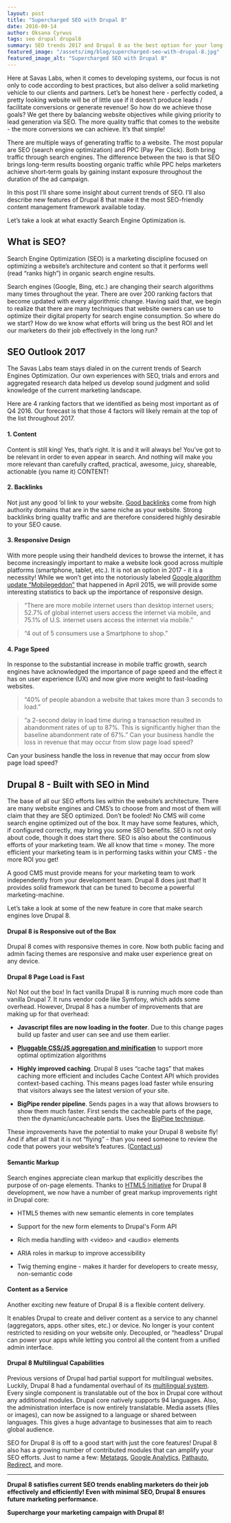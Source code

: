 ```yaml
---
layout: post
title: "Supercharged SEO with Drupal 8"
date: 2016-09-14
author: Oksana Cyrwus
tags: seo drupal drupal8
summary: SEO trends 2017 and Drupal 8 as the best option for your long-term marketing campaign.
featured_image: "/assets/img/blog/supercharged-seo-with-drupal-8.jpg"
featured_image_alt: "Supercharged SEO with Drupal 8"
---
```


Here at Savas Labs, when it comes to developing systems, our focus is not only to code according to best practices, but also deliver a solid marketing vehicle to our clients and partners. Let’s be honest here - perfectly coded, a pretty looking website will be of little use if it doesn’t produce leads / facilitate conversions or generate revenue! So how do we achieve those goals? We get there by balancing website objectives while giving priority to lead generation via SEO. The more quality traffic that comes to the website - the more conversions we can achieve. It’s that simple!

There are multiple ways of generating traffic to a website. The most popular are SEO (search engine optimization) and PPC (Pay Per Click). Both bring traffic through search engines. The difference between the two is that SEO brings long-term results boosting organic traffic while PPC helps marketers achieve short-term goals by gaining instant exposure throughout the duration of the ad campaign.

In this post I’ll share some insight about current trends of SEO. I’ll also describe new features of  Drupal 8 that make it the most SEO-friendly content management framework available today.

Let’s take a look at what exactly Search Engine Optimization is.

## What is SEO?

Search Engine Optimization (SEO) is a marketing discipline focused on optimizing a website’s architecture and content so that it performs well (read “ranks high”) in organic search engine results.

Search engines (Google, Bing, etc.) are changing their search algorithms many times throughout the year. There are over 200 ranking factors that become updated with every algorithmic change. Having said that, we begin to realize that there are many techniques that website owners can use to optimize their digital property for search engine consumption. So where do we start? How do we know what efforts will bring us the best ROI and let our marketers do their job effectively in the long run?

## SEO Outlook 2017

The Savas Labs team stays dialed in on the current trends of Search Engines Optimization. Our own experiences with SEO, trials and errors and aggregated research data helped us develop sound judgment and solid knowledge of the current marketing landscape.

Here are 4 ranking factors that we identified as being most important as of Q4 2016. Our forecast is that those 4 factors will likely remain at the top of the list throughout 2017.

#### 1. Content

Content is still king! Yes, that’s right. It is and it will always be! You’ve got to be relevant in order to even appear in search. And nothing will make you more relevant than carefully crafted, practical, awesome, juicy, shareable, actionable (you name it) CONTENT!

#### 2. Backlinks

Not just any good ‘ol link to your website. [Good backlinks](http://cognitiveseo.com/blog/3057/the-definition-of-the-high-quality-backlink/) come from high authority domains that are in the same niche as your website. Strong backlinks bring quality traffic and are therefore considered highly desirable to your SEO cause.

#### 3. Responsive Design

With more people using their handheld devices to browse the internet, it has become increasingly important to make a website look good across multiple platforms (smartphone, tablet, etc.). It is not an option in 2017 - it is a necessity! While we won’t get into the notoriously labeled [Google algorithm update “Mobilegeddon”](https://webmasters.googleblog.com/2015/04/rolling-out-mobile-friendly-update.html) that happened in April 2015, we will provide some interesting statistics to back up the importance of responsive design.

> “There are more mobile internet users than desktop internet users; 52.7% of global internet users access the internet via mobile, and 75.1% of U.S. internet users access the internet via mobile.”

> “4 out of 5 consumers use a Smartphone to shop.”

#### 4. Page Speed

In response to the substantial increase in mobile traffic growth, search engines have acknowledged the importance of page speed and the effect it has on user experience (UX) and now give more weight to fast-loading websites.

> “40% of people abandon a website that takes more than 3 seconds to load.”

> “a 2-second delay in load time during a transaction resulted in abandonment rates of up to 87%. This is significantly higher than the baseline abandonment rate of 67%.”
Can your business handle the loss in revenue that may occur from slow page load speed?

Can your business handle the loss in revenue that may occur from slow page load speed?

## Drupal 8 - Built with SEO in Mind

 The base of all our SEO efforts lies within the website’s architecture. There are many website engines and CMS’s to choose from and most of them will claim that they are SEO optimized. Don’t be fooled! No CMS will come search engine optimized out of the box. It may have some features, which, if configured correctly, may bring you some SEO benefits. SEO is not only about code, though it does start there. SEO is also about the continuous efforts of your marketing team. We all know that time = money. The more efficient your marketing team is in performing tasks within your CMS - the more ROI you get!

 A good CMS must provide means for your marketing team to work independently from your development team. Drupal 8 does just that! It provides solid framework that can be tuned to become a powerful marketing-machine.

 Let’s take a look at some of the new feature in core that make search engines love Drupal 8.

#### Drupal 8 is Responsive out of the Box

Drupal 8 comes with responsive themes in core. Now both public facing and admin facing themes are responsive and make user experience great on any device.

#### Drupal 8 Page Load is Fast

No! Not out the box! In fact vanilla Drupal 8 is running much more code than vanilla Drupal 7. It runs vendor code like Symfony, which adds some overhead. However, Drupal 8 has a number of improvements that are making up for that overhead:

- **Javascript files are now loading in the footer**. Due to this change pages build up faster and user can see and use them earlier.

- **[Pluggable CSS/JS aggregation and minification](https://www.drupal.org/node/2034675)** to support more optimal optimization algorithms

- **Highly improved caching**. Drupal 8 uses “cache tags” that makes caching more efficient and includes Cache Context API which provides context-based caching. This means pages load faster while ensuring that visitors always see the latest version of your site.

- **BigPipe render pipeline**. Sends pages in a way that allows browsers to show them much faster. First sends the cacheable parts of the page, then the dynamic/uncacheable parts. Uses the [BigPipe technique](https://www.facebook.com/notes/facebook-engineering/bigpipe-pipelining-web-pages-for-high-performance/389414033919).

These improvements have the potential to make your Drupal 8 website fly! And if after all that it is not “flying” - than you need someone to review the code that powers your website’s features. ([Contact us](/contact/))

#### Semantic Markup

Search engines appreciate clean markup that explicitly describes the purpose of on-page elements. Thanks to [HTML5 Initiative](https://www.drupal.org/community-initiatives/drupal-core/html5) for Drupal 8 development, we now have a number of great markup improvements right in Drupal core:

- HTML5 themes with new semantic elements in core templates

- Support for the new form elements to Drupal's Form API

- Rich media handling with \<video> and \<audio> elements

- ARIA roles in markup to improve accessibility

- Twig theming engine - makes it harder for developers to create messy, non-semantic code

#### Content as a Service

Another exciting new feature of Drupal 8 is a flexible content delivery.

It enables Drupal to create and deliver content as a service to any channel (aggregators, apps. other sites, etc.) or device. No longer is your content restricted to residing on your website only. Decoupled, or “headless” Drupal can power your apps while letting you control all the content from a unified admin interface.

#### Drupal 8  Multilingual Capabilities

Previous versions of Drupal had partial support for multilingual websites. Luckily, Drupal 8 had a fundamental overhaul of its [multilingual system](http://www.drupal8multilingual.org/features). Every single component is translatable out of the box in Drupal core without any additional modules. Drupal core natively supports 94 languages. Also, the administration interface is now entirely translatable. Media assets (files or images), can now be assigned to a language or shared between languages. This gives a huge advantage to businesses that aim to reach global audience.

SEO for Drupal 8 is off to a good start with just the core features! Drupal 8 also has a growing number of contributed modules that can amplify your SEO efforts. Just to name a few: [Metatags](https://www.drupal.org/project/metatag), [Google Analytics](https://www.drupal.org/project/google_analytics), [Pathauto](https://www.drupal.org/project/pathauto), [Redirect](https://www.drupal.org/project/redirect), and more.

*****

**Drupal 8 satisfies current SEO trends enabling marketers do their job effectively and efficiently! Even with minimal SEO, Drupal 8 ensures future marketing performance.**

**Supercharge your marketing campaign with Drupal 8!**



